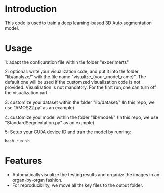 # Introduction
This code is used to train a deep learning-based 3D Auto-segmentation model.

# Usage
1: adapt the configuration file within the folder "experiments"

2: optional: write your visualization code, and put it into the folder "lib/analyze/" with the file name "visualize_{your_model_name}". The default one will be used if the customized visualization code is not provided. Visualization is not mandatory. For the first run, one can turn off the visualization part.

3: customize your dataset within the folder "lib/dataset/" (In this repo, we use "AMOS22.py" as an example)

4: customize your model within the folder "lib/model/" (In this repo, we use "StandardSegmentation.py" as an example)

5: Setup your CUDA device ID and train the model by running:
```console
bash run.sh
```

# Features
- Automatically visualize the testing results and organize the images in an organ-by-organ fashion.
- For reproducibility, we move all the key files to the output folder.
